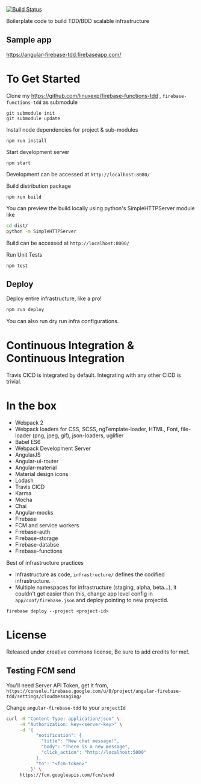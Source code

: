 [![Build Status](https://travis-ci.org/linuxexp/angular-material-common.svg?branch=master)](https://travis-ci.org/linuxexp/angular-material-common)

Boilerplate code to build TDD/BDD scalable infrastructure

## Sample app
https://angular-firebase-tdd.firebaseapp.com/

To Get Started
==

Clone my
https://github.com/linuxexp/firebase-functions-tdd
, `firebase-functions-tdd` as submodule

```
git submodule init
git submodule update
```

Install node dependencies for project & sub-modules 
```
npm run install
```

Start development server 
```
npm start
```

Development can be accessed at `http://localhost:8080/`

Build distribution package 
```
npm run build
```

You can preview the build locally using python's SimpleHTTPServer module like
```bash
cd dist/
python -m SimpleHTTPServer
```

Build can be accessed at `http://localhost:8000/`

Run Unit Tests
```
npm test

```

## Deploy 

Deploy entire infrastructure, like a pro!
```bash
npm run deploy
```

You can also run dry run infra configurations.

Continuous Integration & Continuous Integration
===
Travis CICD is integrated by default. Integrating with any other CICD is trivial.


In the box
===========
* Webpack 2
* Webpack loaders for CSS, SCSS, ngTemplate-loader, HTML, Font, file-loader (png, jpeg, gif), json-loaders, uglifier
* Babel ES6
* Webpack Development Server
* AngularJS
* Angular-ui-router
* Angular-material
* Material design icons
* Lodash
* Travis CICD
* Karma
* Mocha
* Chai
* Angular-mocks
* Firebase
* FCM and service workers
* Firebase-auth
* Firebase-storage
* Firebase-databse
* Firebase-functions

Best of infrastructure practices

* Infrastructure as code, `infrastructure/` defines the codified infrastructure.
* Multiple namespaces for infrastructure (staging, alpha, beta...), it couldn't get easier than this, 
change app level config in `app/conf/firebase.json` and deploy pointing to new projectId.

`firebase deploy --project <project-id>`


License
==
Released under creative commons license, Be sure to add credits for me!.


## Testing FCM send

You'll need Server API Token, get it from, `https://console.firebase.google.com/u/0/project/angular-firebase-tdd/settings/cloudmessaging/`

Change `angular-firebase-tdd` to your `projectId`

```bash
curl -H "Content-Type: application/json" \
     -H "Authorization: key=<server-key>" \
     -d '{
           "notification": {
             "title": "New chat message!",
             "body": "There is a new message",
             "click_action": "http://localhost:5000"
           },
           "to": "<fcm-token>"
         }' \
     https://fcm.googleapis.com/fcm/send
```
